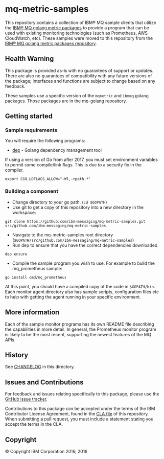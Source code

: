 # mq-metric-samples

This repository contains a collection of IBM® MQ sample clients that utilize the [IBM® MQ golang metric packages](https://github.com/ibm-messaging/mq-golang) to provide a program that can be used with existing monitoring technologies (such as Prometheus, AWS CloudWatch, etc). These samples were moved to this repository from the [IBM® MQ golang metric packages repository](https://github.com/ibm-messaging/mq-golang).

## Health Warning

This package is provided as-is with no guarantees of support or updates. There are also no guarantees of compatibility with any future versions of the package; interfaces and functions are subject to change based on any feedback.

These samples use a specific version of the `mqmetric` and `ibmmq` golang packages. Those packages are in the [mq-golang repository](https://github.com/ibm-messaging/mq-golang).

## Getting started

### Sample requirements

You will require the following programs:

* [dep](https://golang.github.io/dep/) - Golang dependency management tool

If using a version of Go from after 2017, you must set environment variables to permit some compile/link flags. This is due to a security fix in the compiler.

```
export CGO_LDFLAGS_ALLOW="-Wl,-rpath.*"
```

### Building a component

* Change directory to your go path. (`cd $GOPATH`)
* Use git to get a copy of this repository into a new directory in the workspace:

```
git clone https://github.com/ibm-messaging/mq-metric-samples.git src/github.com/ibm-messaging/mq-metric-samples
```

* Navigate to the mq-metric-samples root directory (`$GOPATH/src/github.com/ibm-messaging/mq-metric-samples`)
* Run dep to ensure that you have the correct dependencies downloaded:

```
dep ensure
```

* Compile the sample program you wish to use. For example to build the mq_prometheus sample:

```
go install cmd/mq_prometheus
```

At this point, you should have a compiled copy of the code in `$GOPATH/bin`. Each
monitor agent directory also has sample scripts, configuration files etc to help
with getting the agent running in your specific environment.

## More information
Each of the sample monitor programs has its own README file describing the
capabilities in more detail. In general, the Prometheus monitor program is
likely to be the most recent, supporting the newest features of the MQ APIs.

## History

See [CHANGELOG](CHANGELOG.md) in this directory.

## Issues and Contributions

For feedback and issues relating specifically to this package, please use the [GitHub issue tracker](https://github.com/ibm-messaging/mq-golang/issues).

Contributions to this package can be accepted under the terms of the IBM Contributor License
Agreement, found in the [CLA file](CLA.md) of this repository. When submitting a pull request, you
must include a statement stating you accept the terms in the CLA.

## Copyright

© Copyright IBM Corporation 2016, 2018
